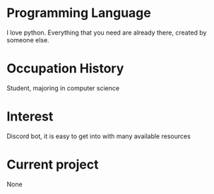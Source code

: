 # Programming Language
I love python. Everything that you need are already there, created by someone else.

# Occupation History
Student, majoring in computer science

# Interest
Discord bot, it is easy to get into with many available resources

# Current project
None
